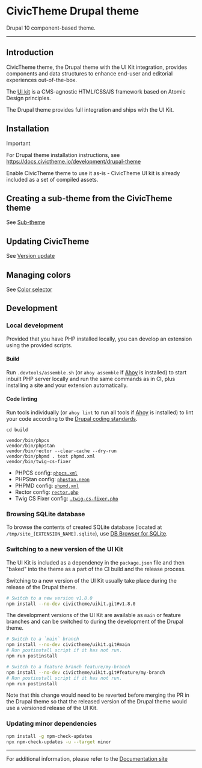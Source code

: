 # CivicTheme Drupal theme

Drupal 10 component-based theme.

----

## Introduction

CivicTheme theme, the Drupal theme with the UI Kit integration, provides
components and data structures to enhance end-user and editorial experiences
out-of-the-box.

The [UI kit](https://github.com/civictheme/uikit)
is a CMS-agnostic HTML/CSS/JS framework based on Atomic Design principles.

The Drupal theme provides full integration and ships with the UI Kit.

## Installation

> [!IMPORTANT]
> For Drupal theme installation instructions, see https://docs.civictheme.io/development/drupal-theme

Enable CivicTheme theme to use it as-is - CivicTheme UI kit is
already included as a set of compiled assets.

## Creating a sub-theme from the CivicTheme theme

See [Sub-theme](https://docs.civictheme.io/development/drupal-theme/sub-theme)

## Updating CivicTheme

See [Version update](https://docs.civictheme.io/development/drupal-theme/version-update)

## Managing colors

See [Color selector](https://docs.civictheme.io/development/drupal-theme/color-selector)

## Development

### Local development

Provided that you have PHP installed locally, you can develop an extension using
the provided scripts.

#### Build

Run `.devtools/assemble.sh` (or `ahoy assemble`
if [Ahoy](https://github.com/ahoy-cli/ahoy) is installed) to start inbuilt PHP
server locally and run the same commands as in CI, plus installing a site and
your extension automatically.

#### Code linting

Run tools individually (or `ahoy lint` to run all tools
if [Ahoy](https://github.com/ahoy-cli/ahoy) is installed) to lint your code
according to
the [Drupal coding standards](https://www.drupal.org/docs/develop/standards).

```
cd build

vendor/bin/phpcs
vendor/bin/phpstan
vendor/bin/rector --clear-cache --dry-run
vendor/bin/phpmd . text phpmd.xml
vendor/bin/twig-cs-fixer
```

- PHPCS config: [`phpcs.xml`](phpcs.xml)
- PHPStan config: [`phpstan.neon`](phpstan.neon)
- PHPMD config: [`phpmd.xml`](phpmd.xml)
- Rector config: [`rector.php`](rector.php)
- Twig CS Fixer config: [`.twig-cs-fixer.php`](.twig-cs-fixer.php)

### Browsing SQLite database

To browse the contents of created SQLite database
(located at `/tmp/site_[EXTENSION_NAME].sqlite`),
use [DB Browser for SQLite](https://sqlitebrowser.org/).

### Switching to a new version of the UI Kit

The UI Kit is included as a dependency in the `package.json` file and then
"baked" into the theme as a part of the CI build and the release process.

Switching to a new version of the UI Kit usually take place during the release
of the Drupal theme.

```bash
# Switch to a new version v1.8.0
npm install --no-dev civictheme/uikit.git#v1.8.0
```

The development versions of the UI Kit are available as `main` or feature
branches and can be switched to during the development of the Drupal theme.

```bash
# Switch to a `main` branch
npm install --no-dev civictheme/uikit.git#main
# Run postinstall script if it has not run.
npm run postinstall
```

```bash
# Switch to a feature branch feature/my-branch
npm install --no-dev civictheme/uikit.git#feature/my-branch
# Run postinstall script if it has not run.
npm run postinstall
```

Note that this change would need to be reverted before merging the PR in the
Drupal theme so that the released version of the Drupal theme would use a
versioned release of the UI Kit.

### Updating minor dependencies

```bash
npm install -g npm-check-updates
npx npm-check-updates -u --target minor
```

---

For additional information, please refer to
the [Documentation site](https://docs.civictheme.io/drupal-theme)
